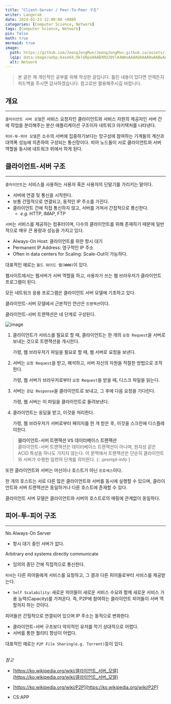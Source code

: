 ```yaml
---
title: "Client-Server / Peer-To-Peer 구조"
writer: Langerak
date: 2024-02-23 12:00:00 +0800
categories: [Computer Science, Network]
tags: [Computer Science, Network]
pin: false
math: true
mermaid: true
image:
  path: https://github.com/JeongJongMun/JeongJongMun.github.io/assets/101979073/88b4d5f2-e39f-40d4-ba8a-2387cc8b028b
  lqip: data:image/webp;base64,UklGRpoAAABXRUJQVlA4WAoAAAAQAAAADwAABwAAQUxQSDIAAAARL0AmbZurmr57yyIiqE8oiG0bejIYEQTgqiDA9vqnsUSI6H+oAERp2HZ65qP/VIAWAFZQOCBCAAAA8AEAnQEqEAAIAAVAfCWkAALp8sF8rgRgAP7o9FDvMCkMde9PK7euH5M1m6VWoDXf2FkP3BqV0ZYbO6NA/VFIAAAA
  alt: Network
---
```


> 본 글은 제 개인적인 공부를 위해 작성한 글입니다. 틀린 내용이 있다면 언제든지 피드백을 주시면 감사하겠습니다. 참고로만 활용해주시길 바랍니다.

## 개요

---

`클라이언트 서버 모델`은 서비스 요청자인 클라이언트와 서비스 자원의 제공자인 서버 간에 작업을 분리해주는 분산 애플리케이션 구조이자 네트워크 아키텍처를 나타낸다.

`피어-투-피어 모델`은 소수의 서버에 집중하기보다는 망구성에 참여하는 기계들의 계산과 대역폭 성능에 의존하여 구성되는 통신망이다. 피어 노드들이 서로 클라이언트와 서버 역할을 동시에 네트워크 위에서 하게 된다.

## 클라이언트-서버 구조

---

`클라이언트`는 서비스를 사용하는 사용자 혹은 사용자의 단말기를 가리키는 말이다.

- 서버에 연결 및 통신을 시작한다.
- 보통 간헐적으로 연결되고, 동적인 IP 주소를 가진다.
- 클라이언트 간에 직접 통신하지 않고, 서버를 거쳐서 간접적으로 통신한다.
    - $e.g.\;$HTTP, IMAP, FTP

`서버`는 서비스를 제공하는 컴퓨터이며, 다수의 클라이언트를 위해 존재하기 때문에 일반적으로 매우 큰 용량과 성능을 가지고 있다.

- Always-On Host: 클라이언트를 위한 항시 대기
- Permanent IP Address: 영구적인 IP 주소
- Often in data centers for Scaling: Scale-Out이 가능하다.

대표적인 예로는 `월드 와이드 웹(WWW)`이 있다.

웹사이트에서는 웹서버가 서버 역할을 하고, 사용자가 쓰는 웹 브라우저가 클라이언트 프로그램이 된다.

모든 네트워크 응용 프로그램은 클라이언트 서버 모델에 기초하고 있다.

클라이언트-서버 모델에서 근본적인 연산은 `트랜잭션`이다.

클라이언트-서버 트랜잭션은 네 단계로 구성된다.

![image](https://github.com/JeongJongMun/JeongJongMun.github.io/assets/101979073/8ab58539-82af-4478-bd0d-c5e3be6212f2)

1. 클라이언트가 서비스를 필요로 할 때, 클라이언트는 한 개의 `요청 Request`을 서버로 보내는 것으로 트랜잭션을 개시한다.
    
    가령, 웹 브라우저가 파일을 필요로 할 때, 웹 서버로 요청을 보낸다.
    
2. 서버는 `요청 Request`을 받고, 해석하고, 서버 자신의 자원을 적절한 방법으로 조작한다.
    
    가령, 웹 서버가 브라우저로부터 `요청 Request`을 받을 때, 디스크 파일을 읽는다.
    
3. 서버는 `응답 Response`을 클라이언트로 보내고, 그 후에 다음 요청을 기다린다.
    
    가령, 웹 서버는 이 파일을 클라이언트로 돌려보낸다.
    
4. 클라이언트는 응답을 받고, 이것을 처리한다.
    
    가령, 웹 브라우저가 서버로부터 페이지를 한 개 받은 후, 이것을 스크린에 디스플레이한다.
    

> **클라이언트-서버 트랜잭션 VS 데이터베이스 트랜잭션** <br/>
> 클라이언트-서버 트랜잭션은 데이터베이스 트랜잭션이 아니며, 원자성 같은 ACID 특성을 하나도 가지지 않는다.
> 이 문맥에서 트랜잭션은 단순히 클라이언트와 서버가 수행한 일련의 단계를 의미한다.
{: .prompt-info }

또한 클라이언트와 서버는 머신이나 호스트가 아닌 `프로세스`이다.

한 개의 호스트는 서로 다른 많은 클라이언트와 서버를 동시에 실행할 수 있으며, 클라이언트와 서버 트랜잭션은 동일하거나 다른 호스트에 존재할 수 있다.

클라이언트 서버 모델은 클라이언트와 서버의 호스트로의 매핑에 관계없이 동일하다.

## 피어-투-피어 구조

---

No Always-On Server

- 항시 대기 중인 서버가 없다.

Arbitrary end systems directly communicate

- 임의의 종단 간에 직접적으로 통신한다.

`피어`는 다른 피어들에게 서비스를 요청하고, 그 결과 다른 피어들로부터 서비스를 제공받는다.

- `Self Scalability`: 새로운 피어들이 새로운 서비스 수요와 함께 새로운 서비스 가용 능력(Capacity)를 가져온다. 즉, P2P에 참여하는 클라이언트 피어들이 서버 역할까지 하는 것이다.

피어들은 간헐적으로 연결되어 있으며 IP 주소는 동적으로 변화한다.

- 클라이언트-서버 구조보다 악의적인 유저를 막기 상대적으로 어렵다.
- 서버를 통한 퀄리티 향상이 어렵다.

대표적인 예로는 `P2P File Sharing(e.g. Torrent)`등이 있다.
<br/> <br/>

*참고*
- [https://ko.wikipedia.org/wiki/클라이언트_서버_모델](https://ko.wikipedia.org/wiki/클라이언트_서버_모델)

- [https://ko.wikipedia.org/wiki/P2P](https://ko.wikipedia.org/wiki/P2P)

- CS:APP